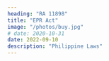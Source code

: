 ```yaml
---
heading: "RA 11898"
title: "EPR Act"
image: "/photos/buy.jpg"
# date: 2020-10-31
date: 2022-09-10
description: "Philippine Laws"
---
```

